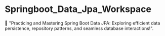 # Springboot_Data_Jpa_Workspace
🚀 "Practicing and Mastering Spring Boot Data JPA: Exploring efficient data persistence, repository patterns, and seamless database interactions!".
